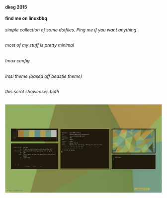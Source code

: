 #### dkeg 2015
#### find me on linuxbbq

###### simple collection of some dotfiles. Ping me if you want anything

###### most of my stuff is pretty minimal

###### tmux config
###### irssi theme (based off beastie theme)
###### this scrot showcases both 
![git tag](https://github.com/dkeg/scrots/blob/master/_poly.png)

